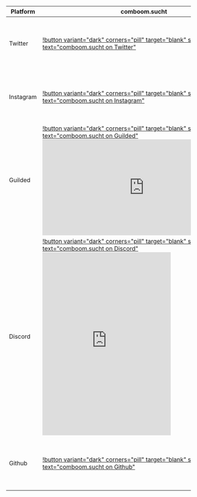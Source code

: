 | Platform     | comboom.sucht                                                                                                                                                                  | mcpeaps_HD                                                                                                                                                                | BlackDragon                                                                                                                                                                                           |
| ------------ | ------------------------------------------------------------------------------------------------------------------------------------------------------------------------------ | ---------------------------------------------------------------------------------------------------------------------------------------------------------------------------- | ----------------------------------------------------------------------------------------------------------------------------------------------------------------------------------------------------- |
| Twitter | [!button variant="dark" corners="pill" target="blank" size="3xl" text="comboom.sucht on Twitter"](https://bit.ly/cbpstwitter) | [!button variant="dark" corners="pill" target="blank" size="3xl" text="mcpeaps_HD on Twitter"](https://twitter.com/mcpeaps_hd) | [!button variant="dark" corners="pill" target="blank" size="3xl" text="BlackDragon on Twitter"](https://twitter.com/Adrian37416838) |
| Instagram | [!button variant="dark" corners="pill" target="blank" size="3xl" text="comboom.sucht on Instagram"](https://bit.ly/cbpsinstagram) | [!button variant="dark" corners="pill" target="blank" size="3xl" text="mcpeaps_HD on Instagram"](https://www.instagram.com/mcpeaps_hd/) | [!button variant="dark" corners="pill" target="blank" size="3xl" text="BlackDragon on Instagram"](https://www.instagram.com/blackdragon_cbps/) |
| Guilded | [!button variant="dark" corners="pill" target="blank" size="3xl" text="comboom.sucht on Guilded"](https://www.guilded.gg/i/keNV5QMp) <iframe src="https://www.guilded.gg/canvas_index.html?route=%2Fcanvas%2Fembed%2Fteamcard%2FJRXMdZNl&size=large" width="553px" height="262px" frameborder="0" scrolling="no"></iframe> | :x: | :x: |
| Discord | [!button variant="dark" corners="pill" target="blank" size="3xl" text="comboom.sucht on Discord"](http://bit.ly/comboompunktsuchtdiscord) <iframe src="https://canary.discord.com/widget?id=303610228581203978&theme=dark" width="350px" height="500px" allowtransparency="true" frameborder="0" sandbox="allow-popups allow-popups-to-escape-sandbox allow-same-origin allow-scripts"></iframe> | :x: | :x: |
| Github | [!button variant="dark" corners="pill" target="blank" size="3xl" text="comboom.sucht on Github"](https://bit.ly/cbps_Github) | [!button variant="dark" corners="pill" target="blank" size="3xl" text="mcpeaps_HD on Github"](https://bit.ly/mahd_Github) | [!button variant="dark" corners="pill" target="blank" size="3xl" text="BlackDragon on Github"](https://github.com/orgs/comboomPunkTsucht/people/BlackDragon-Bat) |
